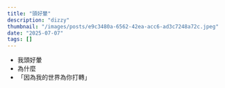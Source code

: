 ```yaml
---
title: "頭好暈"
description: "dizzy"
thumbnail: "/images/posts/e9c3480a-6562-42ea-acc6-ad3c7248a72c.jpeg"
date: "2025-07-07"
tags: []
---
```

- 我頭好暈
- 為什麼
- 「因為我的世界為你打轉」
